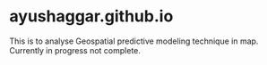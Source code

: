 # ayushaggar.github.io

This is to analyse Geospatial predictive modeling technique in map. Currently in progress not complete.
